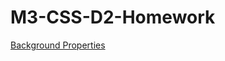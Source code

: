 # M3-CSS-D2-Homework
[Background Properties](https://harichandana2000.github.io/M3-CSS-D2-Homework/)
